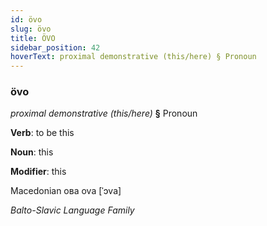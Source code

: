```yaml
---
id: övo
slug: övo
title: ÖVO
sidebar_position: 42
hoverText: proximal demonstrative (this/here) § Pronoun
---
```


### övo

*proximal demonstrative (this/here)* **§** Pronoun

**Verb**: to be this

**Noun**: this

**Modifier**: this

Macedonian ова ova [ˈɔva]

*Balto-Slavic Language Family*